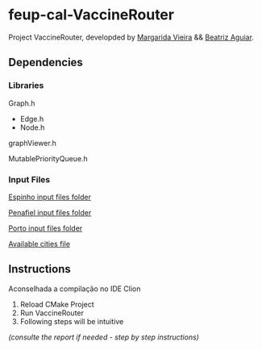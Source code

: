 # feup-cal-VaccineRouter


Project VaccineRouter, developded by [Margarida Vieira](https://github.com/margaridav27) && [Beatriz Aguiar](https://github.com/beatriz-ag).


## Dependencies

### Libraries
Graph.h

   - Edge.h
   - Node.h
  
graphViewer.h

MutablePriorityQueue.h


### Input Files
[Espinho input files folder](cityMaps/espinho)

[Penafiel input files folder](cityMaps/espinho)

[Porto input files folder](cityMaps/espinho)

[Available cities file](cityMaps/availableCities)




## Instructions

Aconselhada a compilação no IDE Clion
1. Reload CMake Project 
2. Run VaccineRouter
3. Following steps will be intuitive 

*(consulte the report if needed - step by step instructions)*

